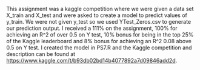 This assignment was a kaggle competition where we were given a data set X_train and X_test and were asked to create a model to predict values of y_train. We were not given y_test so we used YTest_Zeros.csv to generate our prediction output. I received a 111% on the assignment, 100% for achieving an R^2 of over 0.5 on Y test, 10% bonus for being in the top 25% of the Kaggle leaderboard and 8% bonus for achieving an R^2 0.08 above 0.5 on Y test. I created the model in PS7.R and the Kaggle competition and description can be found at https://www.kaggle.com/t/b93db02bd14b4077892a7d09846add2d.
